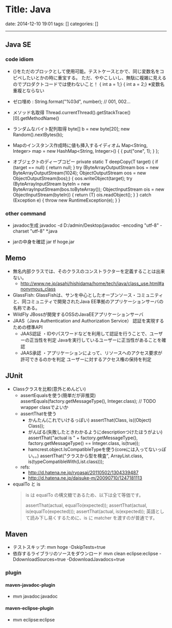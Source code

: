 # Title: Java

date: 2014-12-10 19:01
tags: []
categories: []

---

## Java SE

### code idiom

* {}をただのブロックとして使用可能。テストケースとかで、同じ変数名をコピペしたいとかの時に重宝する。
	ただ、ややこしいし、無駄に複雑に見えるのでプロダクトコードでは使わないこと！
		{ int a = 1;}
		{ int a = 2;}
		※変数名重複とならない

* ゼロ埋め :
		String.format("%03d", number); // 001, 002…

* メソッド名取得
		Thread.currentThread().getStackTrace()[0].getMethodName()

* ランダムなバイト配列取得
		byte[] b = new byte[20];
		new Random().nextBytes(b);

* Mapのインスタンス作成時に値も挿入するイディオム
		Map<String, Integer> map = new HashMap<String, Integer>() {
			{
				put("one", 1);
			}
		};

* オブジェクトのディープコピー
		private static <T> T deepCopy(T target) {
			if (target == null) {
				return null;
			}
			try (ByteArrayOutputStream bos = new ByteArrayOutputStream(1024);
					ObjectOutputStream oos = new ObjectOutputStream(bos);) {
				oos.writeObject(target);
				try (ByteArrayInputStream byteIn = new ByteArrayInputStream(bos.toByteArray());
						ObjectInputStream ois = new ObjectInputStream(byteIn)) {
					return (T) ois.readObject();
				}
			} catch (Exception e) {
				throw new RuntimeException(e);
			}
		}

### other command

* javadoc生成
		javadoc -d D:/admin/Desktop/javadoc -encoding "utf-8" -charset "utf-8" *.java

* jarの中身を確認
		jar tf hoge.jar

## Memo

* 無名内部クラスでは、そのクラスのコンストラクターを定義することは出来ない。
	* <http://www.ne.jp/asahi/hishidama/home/tech/java/class_use.html#anonymous_class>
* GlassFish:
	GlassFishは、サンを中心としたオープンソース・コミュニティと、同コミュニティで開発されたJava EE準拠のアプリケーションサーバの名称である。
* WildFly
	JBossが開発するOSSのJavaEEアプリケーションサーバ
* JAAS（Java Authentication and Authorization Service）
	認証を実現するための標準API
	* JAAS認証	・IDやパスワードなどを利用して認証を行うことで、ユーザーの正当性を判定
		Javaを実行しているユーザーに正当性があることを確認
	* JAAS承認	・アプリケーションによって、リソースへのアクセス要求が許可できるのかを判定
		ユーザーに対するアクセス権の保持を判定

## JUnit

* Classクラスを比較(意外とめんどい)
	* assertEqualsを使う(簡単だが非推奨)
			assertEquals(factory.getMessageType(), Integer.class); // TODO wrapper classでよいか
	* assertThatを使う
		* かんたん(これでいけるっぽい)
				assertThat(Class, is((Object) Class));
		* がんばる(失敗したときわかるようにdescriptionつけたほうがよい)
				assertThat("actual is " + factory.getMessageType(), factory.getMessageType() == Integer.class, is(true));
		* hamcrest.object.IsCompatibleTypeを使う(coreには入ってないっぽい。。)
				assertThat("クラスから型を検査", ArrayList.class, is(typeCompatibleWith(List.class)));
	* refs:
		* <http://d.hatena.ne.jp/ryoasai/20110502/1304339487>
		* <http://d.hatena.ne.jp/daisuke-m/20090710/1247181113>
* equalTo と is
	> is は equalTo の構文糖であるため、以下は全て等価です。
	>
	> assertThat(actual, equalTo(expected));
	> assertThat(actual, is(equalTo(expected)));
	> assertThat(actual, is(expected));
	> 英語として読み下し易くするために、is に matcher を渡すのが普通です。

## Maven

* テストスキップ:
		mvn hoge -DskipTests=true
* 依存するライブラリのソースをダウンロード
		mvn clean eclipse:eclipse -DdownloadSources=true -DdownloadJavadocs=true

### plugin

#### maven-javadoc-plugin

* mvn javadoc:javadoc

#### maven-eclipse-plugin

* mvn eclipse:eclipse

